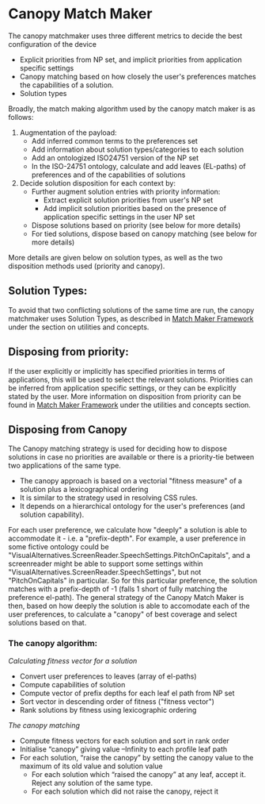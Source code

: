 # Canopy Match Maker

The canopy matchmaker uses three different metrics to decide the best configuration of the device
* Explicit priorities from NP set, and implicit priorities from application specific settings
* Canopy matching based on how closely the user's preferences matches the capabilities of a solution.
* Solution types

Broadly, the match making algorithm used by the canopy match maker is as follows:
1. Augmentation of the payload:
    * Add inferred common terms to the preferences set
    * Add information about solution types/categories to each solution
    * Add an ontologized ISO24751 version of the NP set
    * In the ISO-24751 ontology, calculate and add leaves (EL-paths) of preferences and of the capabilities of solutions
3. Decide solution disposition for each context by:
    * Further augment solution entries with priority information:
        * Extract explicit solution priorities from user's NP set
        * Add implicit solution priorities based on the presence of application specific settings in the user NP set
    * Dispose solutions based on priority (see below for more details)
    * For tied solutions, dispose based on canopy matching (see below for more details)

More details are given below on solution types, as well as the two disposition methods used (priority and canopy).

## Solution Types:
To avoid that two conflicting solutions of the same time are run, the canopy matchmaker uses Solution Types, as described in [Match Maker Framework](MatchMakerFramework.md) under the section on utilities and concepts.

## Disposing from priority:
If the user explicitly or implicitly has specified priorities in terms of applications, this will be used to select the relevant solutions. Priorities can be inferred from application specific settings, or they can be explicitly stated by the user. More information on disposition from priority can be found in [Match Maker Framework](MatchMakerFramework.md) under the utilities and concepts section.

## Disposing from Canopy
The Canopy matching strategy is used for deciding how to dispose solutions in case no priorities are available or there is a priority-tie between two applications of the same type.

* The canopy approach is based on a vectorial "fitness measure" of a solution plus a lexicographical ordering
* It is similar to the strategy used in resolving CSS rules.
* It depends on a hierarchical ontology for the user's preferences (and solution capability).

 For each user preference, we calculate how "deeply" a solution is able to accommodate it - i.e. a "prefix-depth". For example, a user preference in some fictive ontology could be "VisualAlternatives.ScreenReader.SpeechSettings.PitchOnCapitals", and a screenreader might be able to support some settings within "VisualAlternatives.ScreenReader.SpeechSettings", but not "PitchOnCapitals" in particular. So for this particular preference, the solution matches with a prefix-depth of -1 (falls 1 short of fully matching the preference el-path). The general strategy of the Canopy Match Maker is then, based on how deeply the solution is able to accomodate each of the user preferences, to calculate a "canopy" of best coverage and select solutions based on that.

### The canopy algorithm:
*Calculating fitness vector for a solution*
* Convert user preferences to leaves (array of el-paths)
* Compute capabilities of solution
* Compute vector of prefix depths for each leaf el path from NP set
* Sort vector in descending order of fitness ("fitness vector")
* Rank solutions by fitness using lexicographic ordering

*The canopy matching*
* Compute fitness vectors for each solution and sort in rank order
* Initialise “canopy” giving value –Infinity to each profile leaf path
* For each solution, “raise the canopy” by setting the canopy value to the maximum of its old value and solution value
  * For each solution which “raised the canopy” at any leaf, accept it. Reject any solution of the same type.
  * For each solution which did not raise the canopy, reject it
